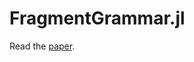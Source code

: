 # FragmentGrammar.jl

Read the [paper](https://github.com/yblainm/FragmentGrammar.jl/blob/dev/paper.pdf).
